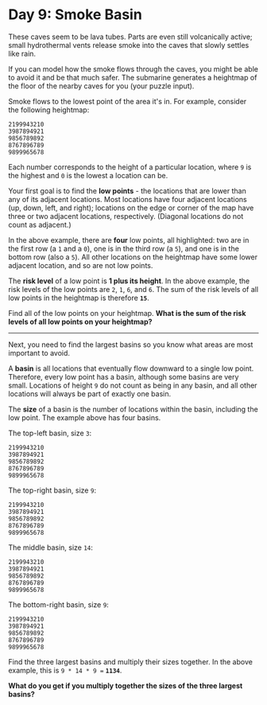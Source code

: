 # Day 9: Smoke Basin

These caves seem to be lava tubes. Parts are even still volcanically active;
small hydrothermal vents release smoke into the caves that slowly settles like
rain.

If you can model how the smoke flows through the caves, you might be able to
avoid it and be that much safer. The submarine generates a heightmap of the
floor of the nearby caves for you (your puzzle input).

Smoke flows to the lowest point of the area it's in. For example, consider the
following heightmap:

```
2199943210
3987894921
9856789892
8767896789
9899965678
```

Each number corresponds to the height of a particular location, where `9` is
the highest and `0` is the lowest a location can be.

Your first goal is to find the **low points** - the locations that are lower
than any of its adjacent locations. Most locations have four adjacent locations
(up, down, left, and right); locations on the edge or corner of the map have
three or two adjacent locations, respectively. (Diagonal locations do not count
as adjacent.)

In the above example, there are **four** low points, all highlighted: two are
in the first row (a `1` and a `0`), one is in the third row (a `5`), and one is
in the bottom row (also a `5`). All other locations on the heightmap have some
lower adjacent location, and so are not low points.

The **risk level** of a low point is **1 plus its height**. In the above
example, the risk levels of the low points are `2`, `1`, `6`, and `6`. The sum
of the risk levels of all low points in the heightmap is therefore **`15`**.

Find all of the low points on your heightmap. **What is the sum of the risk
levels of all low points on your heightmap?**

---

Next, you need to find the largest basins so you know what areas are most
important to avoid.

A **basin** is all locations that eventually flow downward to a single low
point. Therefore, every low point has a basin, although some basins are very
small. Locations of height `9` do not count as being in any basin, and all
other locations will always be part of exactly one basin.

The **size** of a basin is the number of locations within the basin, including
the low point. The example above has four basins.

The top-left basin, size `3`:

```
2199943210
3987894921
9856789892
8767896789
9899965678
```

The top-right basin, size `9`:

```
2199943210
3987894921
9856789892
8767896789
9899965678
```

The middle basin, size `14`:

```
2199943210
3987894921
9856789892
8767896789
9899965678
```

The bottom-right basin, size `9`:

```
2199943210
3987894921
9856789892
8767896789
9899965678
```

Find the three largest basins and multiply their sizes together. In the above
example, this is `9 * 14 * 9 =` **`1134`**.

**What do you get if you multiply together the sizes of the three largest
basins?**
